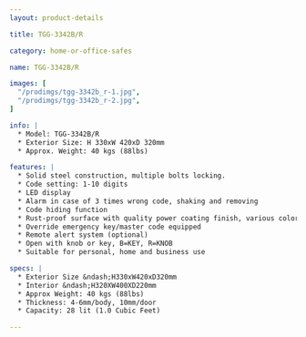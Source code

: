 ```yaml
---
layout: product-details

title: TGG-3342B/R

category: home-or-office-safes

name: TGG-3342B/R

images: [
  "/prodimgs/tgg-3342b_r-1.jpg",
  "/prodimgs/tgg-3342b_r-2.jpg",
]

info: |
  * Model: TGG-3342B/R
  * Exterior Size: H 330xW 420xD 320mm
  * Approx. Weight: 40 kgs (88lbs)

features: |
  * Solid steel construction, multiple bolts locking.
  * Code setting: 1-10 digits
  * LED display
  * Alarm in case of 3 times wrong code, shaking and removing
  * Code hiding function
  * Rust-proof surface with quality power coating finish, various colors available
  * Override emergency key/master code equipped
  * Remote alert system (optional)
  * Open with knob or key, B=KEY, R=KNOB
  * Suitable for personal, home and business use

specs: |
  * Exterior Size &ndash;H330xW420xD320mm
  * Interior &ndash;H320XW400XD220mm
  * Approx Weight: 40 kgs (88lbs)
  * Thickness: 4-6mm/body, 10mm/door
  * Capacity: 28 lit (1.0 Cubic Feet)

---
```



